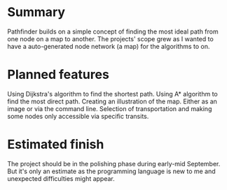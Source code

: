 # Summary
Pathfinder builds on a simple concept of finding the most ideal path from one node on a map to another. 
The projects' scope grew as I wanted to have a auto-generated node network (a map) for the algorithms to on. 


# Planned features
Using Dijkstra's algorithm to find the shortest path.
Using A* algorithm to find the most direct path.
Creating an illustration of the map. Either as an image or via the command line.
Selection of transportation and making some nodes only accessible via specific transits.

# Estimated finish
The project should be in the polishing phase during early-mid September. But it's only an estimate as the programming language is new to me and unexpected difficulties might appear.

